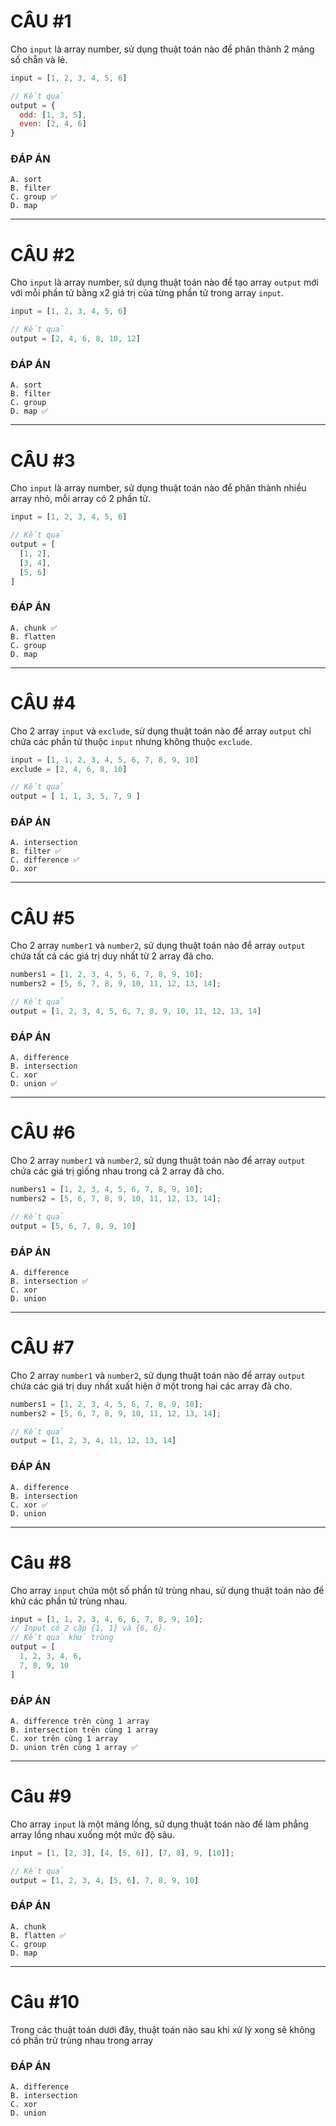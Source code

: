 # CÂU #1
Cho `input` là array number, sử dụng thuật toán nào để phân thành 2 mảng số chẵn và lẻ.

```js
input = [1, 2, 3, 4, 5, 6]

// Kết quả
output = {
  odd: [1, 3, 5],
  even: [2, 4, 6]
}
```

### ĐÁP ÁN
```
A. sort
B. filter
C. group ✅
D. map
```

----
# CÂU #2
Cho `input` là array number, sử dụng thuật toán nào để tạo array `output` mới với mỗi phần tử bằng x2 giá trị của từng phần tử trong array `input`.

```js
input = [1, 2, 3, 4, 5, 6]

// Kết quả
output = [2, 4, 6, 8, 10, 12]
```
### ĐÁP ÁN
```
A. sort
B. filter
C. group 
D. map ✅
```
---
# CÂU #3
Cho `input` là array number, sử dụng thuật toán nào để phân thành nhiều array nhỏ, mỗi array có 2 phần tử.

```js
input = [1, 2, 3, 4, 5, 6]

// Kết quả
output = [
  [1, 2], 
  [3, 4], 
  [5, 6]
]
```

### ĐÁP ÁN
```
A. chunk ✅
B. flatten
C. group 
D. map
```

---
# CÂU #4
Cho 2 array `input` và `exclude`, sử dụng thuật toán nào để array `output` chỉ chứa các phần tử thuộc `input` nhưng không thuộc `exclude`.

```js
input = [1, 1, 2, 3, 4, 5, 6, 7, 8, 9, 10]
exclude = [2, 4, 6, 8, 10]

// Kết quả
output = [ 1, 1, 3, 5, 7, 9 ]
```

### ĐÁP ÁN
```
A. intersection 
B. filter ✅
C. difference ✅
D. xor
```
----
# CÂU #5
Cho 2 array `number1` và `number2`, sử dụng thuật toán nào để array `output` chứa tất cả các giá trị duy nhất từ 2 array đã cho. 

```js
numbers1 = [1, 2, 3, 4, 5, 6, 7, 8, 9, 10];
numbers2 = [5, 6, 7, 8, 9, 10, 11, 12, 13, 14];

// Kết quả
output = [1, 2, 3, 4, 5, 6, 7, 8, 9, 10, 11, 12, 13, 14]
```
### ĐÁP ÁN
```
A. difference 
B. intersection
C. xor 
D. union ✅
```
---
# CÂU #6
Cho 2 array `number1` và `number2`, sử dụng thuật toán nào để array `output` chứa các giá trị giống nhau trong cả 2 array đã cho.


```js
numbers1 = [1, 2, 3, 4, 5, 6, 7, 8, 9, 10];
numbers2 = [5, 6, 7, 8, 9, 10, 11, 12, 13, 14];

// Kết quả
output = [5, 6, 7, 8, 9, 10]
```

### ĐÁP ÁN
```
A. difference 
B. intersection ✅
C. xor 
D. union 
```
---
# CÂU #7
Cho 2 array `number1` và `number2`, sử dụng thuật toán nào để array `output` chứa các giá trị duy nhất xuất hiện ở một trong hai các array đã cho.

```js
numbers1 = [1, 2, 3, 4, 5, 6, 7, 8, 9, 10];
numbers2 = [5, 6, 7, 8, 9, 10, 11, 12, 13, 14];

// Kết quả
output = [1, 2, 3, 4, 11, 12, 13, 14]
```
### ĐÁP ÁN
```
A. difference 
B. intersection 
C. xor ✅
D. union 
```
---
# Câu #8
Cho array `input` chứa một số phần tử trùng nhau, sử dụng thuật toán nào để khử các phần tử trùng nhau.

```js
input = [1, 1, 2, 3, 4, 6, 6, 7, 8, 9, 10];
// Input có 2 cặp {1, 1} và {6, 6}.
// Kết quả khử trùng
output = [
  1, 2, 3, 4, 6,
  7, 8, 9, 10
]
```
### ĐÁP ÁN
```
A. difference trên cùng 1 array
B. intersection trên cùng 1 array
C. xor trên cùng 1 array
D. union trên cùng 1 array ✅
```
---
# Câu #9
Cho array `input` là một mảng lồng, sử dụng thuật toán nào để làm phẳng array lồng nhau xuống một mức độ sâu.

```js
input = [1, [2, 3], [4, [5, 6]], [7, 8], 9, [10]];

// Kết quả
output = [1, 2, 3, 4, [5, 6], 7, 8, 9, 10]
```
### ĐÁP ÁN
```
A. chunk 
B. flatten ✅
C. group 
D. map
```
---
# Câu #10
Trong các thuật toán dưới đây, thuật toán nào sau khi xử lý xong sẽ không có phần trử trùng nhau trong array

### ĐÁP ÁN
```
A. difference 
B. intersection 
C. xor
D. union 
```